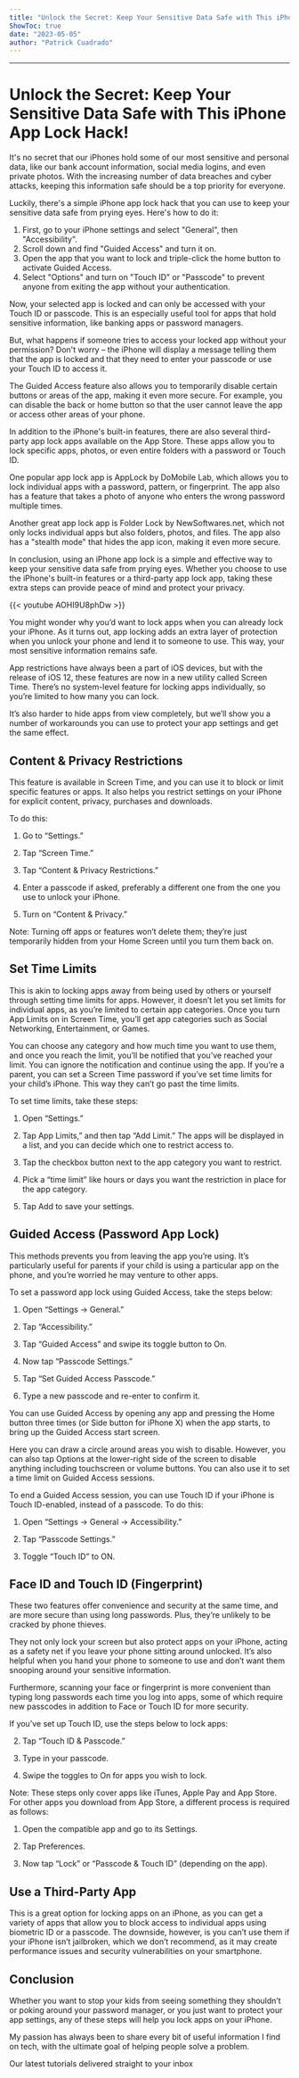 ```yaml
---
title: "Unlock the Secret: Keep Your Sensitive Data Safe with This iPhone App Lock Hack!"
ShowToc: true 
date: "2023-05-05"
author: "Patrick Cuadrado"
---
```

*****
# Unlock the Secret: Keep Your Sensitive Data Safe with This iPhone App Lock Hack!

It's no secret that our iPhones hold some of our most sensitive and personal data, like our bank account information, social media logins, and even private photos. With the increasing number of data breaches and cyber attacks, keeping this information safe should be a top priority for everyone.

Luckily, there's a simple iPhone app lock hack that you can use to keep your sensitive data safe from prying eyes. Here's how to do it:

1. First, go to your iPhone settings and select "General", then "Accessibility".
2. Scroll down and find "Guided Access" and turn it on.
3. Open the app that you want to lock and triple-click the home button to activate Guided Access.
4. Select "Options" and turn on "Touch ID" or "Passcode" to prevent anyone from exiting the app without your authentication.

Now, your selected app is locked and can only be accessed with your Touch ID or passcode. This is an especially useful tool for apps that hold sensitive information, like banking apps or password managers.

But, what happens if someone tries to access your locked app without your permission? Don't worry – the iPhone will display a message telling them that the app is locked and that they need to enter your passcode or use your Touch ID to access it.

The Guided Access feature also allows you to temporarily disable certain buttons or areas of the app, making it even more secure. For example, you can disable the back or home button so that the user cannot leave the app or access other areas of your phone.

In addition to the iPhone's built-in features, there are also several third-party app lock apps available on the App Store. These apps allow you to lock specific apps, photos, or even entire folders with a password or Touch ID.

One popular app lock app is AppLock by DoMobile Lab, which allows you to lock individual apps with a password, pattern, or fingerprint. The app also has a feature that takes a photo of anyone who enters the wrong password multiple times.

Another great app lock app is Folder Lock by NewSoftwares.net, which not only locks individual apps but also folders, photos, and files. The app also has a "stealth mode" that hides the app icon, making it even more secure.

In conclusion, using an iPhone app lock is a simple and effective way to keep your sensitive data safe from prying eyes. Whether you choose to use the iPhone's built-in features or a third-party app lock app, taking these extra steps can provide peace of mind and protect your privacy.

{{< youtube AOHI9U8phDw >}} 



You might wonder why you’d want to lock apps when you can already lock your iPhone. As it turns out, app locking adds an extra layer of protection when you unlock your phone and lend it to someone to use. This way, your most sensitive information remains safe.
 
App restrictions have always been a part of iOS devices, but with the release of iOS 12, these features are now in a new utility called Screen Time. There’s no system-level feature for locking apps individually, so you’re limited to how many you can lock.
 
It’s also harder to hide apps from view completely, but we’ll show you a number of workarounds you can use to protect your app settings and get the same effect.
 
## Content & Privacy Restrictions
 
This feature is available in Screen Time, and you can use it to block or limit specific features or apps. It also helps you restrict settings on your iPhone for explicit content, privacy, purchases and downloads.
 
To do this:
 
1. Go to “Settings.”
 
2. Tap “Screen Time.”
 
3. Tap “Content & Privacy Restrictions.”
 
4. Enter a passcode if asked, preferably a different one from the one you use to unlock your iPhone.
 
5. Turn on “Content & Privacy.”
 
Note: Turning off apps or features won’t delete them; they’re just temporarily hidden from your Home Screen until you turn them back on.
 
## Set Time Limits
 
This is akin to locking apps away from being used by others or yourself through setting time limits for apps. However, it doesn’t let you set limits for individual apps, as you’re limited to certain app categories. Once you turn App Limits on in Screen Time, you’ll get app categories such as Social Networking, Entertainment, or Games.
 
You can choose any category and how much time you want to use them, and once you reach the limit, you’ll be notified that you’ve reached your limit. You can ignore the notification and continue using the app. If you’re a parent, you can set a Screen Time password if you’ve set time limits for your child’s iPhone. This way they can’t go past the time limits.
 
To set time limits, take these steps:
 
1. Open “Settings.”
 
3. Tap App Limits,” and then tap “Add Limit.” The apps will be displayed in a list, and you can decide which one to restrict access to.
 
4. Tap the checkbox button next to the app category you want to restrict.
 
5. Pick a “time limit” like hours or days you want the restriction in place for the app category.
 
6. Tap Add to save your settings.
 
## Guided Access (Password App Lock)
 
This methods prevents you from leaving the app you’re using. It’s particularly useful for parents if your child is using a particular app on the phone, and you’re worried he may venture to other apps.
 
To set a password app lock using Guided Access, take the steps below:
 
1. Open “Settings -> General.”
 
2. Tap “Accessibility.”
 
2. Tap “Guided Access” and swipe its toggle button to On.
 
3. Now tap “Passcode Settings.”
 
4. Tap “Set Guided Access Passcode.”
 
5. Type a new passcode and re-enter to confirm it.
 
You can use Guided Access by opening any app and pressing the Home button three times (or Side button for iPhone X) when the app starts, to bring up the Guided Access start screen.
 
Here you can draw a circle around areas you wish to disable. However, you can also tap Options at the lower-right side of the screen to disable anything including touchscreen or volume buttons. You can also use it to set a time limit on Guided Access sessions.
 
To end a Guided Access session, you can use Touch ID if your iPhone is Touch ID-enabled, instead of a passcode. To do this:
 
1. Open “Settings -> General -> Accessibility.”
 
3. Tap “Passcode Settings.”
 
4. Toggle “Touch ID” to ON.
 
## Face ID and Touch ID (Fingerprint)
 
These two features offer convenience and security at the same time, and are more secure than using long passwords. Plus, they’re unlikely to be cracked by phone thieves.
 
They not only lock your screen but also protect apps on your iPhone, acting as a safety net if you leave your phone sitting around unlocked. It’s also helpful when you hand your phone to someone to use and don’t want them snooping around your sensitive information.
 
Furthermore, scanning your face or fingerprint is more convenient than typing long passwords each time you log into apps, some of which require new passcodes in addition to Face or Touch ID for more security.
 
If you’ve set up Touch ID, use the steps below to lock apps:
 
2. Tap “Touch ID & Passcode.”
 
3. Type in your passcode.
 
4. Swipe the toggles to On for apps you wish to lock.
 
Note: These steps only cover apps like iTunes, Apple Pay and App Store. For other apps you download from App Store, a different process is required as follows:
 
1. Open the compatible app and go to its Settings.
 
2. Tap Preferences.
 
3. Now tap “Lock” or “Passcode & Touch ID” (depending on the app).
 
## Use a Third-Party App
 
This is a great option for locking apps on an iPhone, as you can get a variety of apps that allow you to block access to individual apps using biometric ID or a passcode. The downside, however, is you can’t use them if your iPhone isn’t jailbroken, which we don’t recommend, as it may create performance issues and security vulnerabilities on your smartphone.
 
## Conclusion
 
Whether you want to stop your kids from seeing something they shouldn’t or poking around your password manager, or you just want to protect your app settings, any of these steps will help you lock apps on your iPhone.
 
My passion has always been to share every bit of useful information I find on tech, with the ultimate goal of helping people solve a problem.
 
Our latest tutorials delivered straight to your inbox




